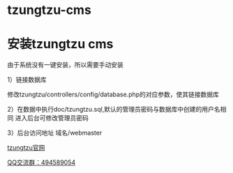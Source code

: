 # tzungtzu-cms

# 安装tzungtzu cms
由于系统没有一键安装，所以需要手动安装

1）链接数据库

修改tzungtzu/controllers/config/database.php的对应参数，使其链接数据库

2）在数据中执行doc/tzungtzu.sql,默认的管理员密码与数据库中创建的用户名相同
进入后台可修改管理员密码

3）后台访问地址 域名/webmaster

[tzungtzu官网](www.tzungtzu.com "tzungtzu cms")

[QQ交流群：494589054](https://jq.qq.com/?_wv=1027&k=45MLLbS "QQ交流群：494589054")
